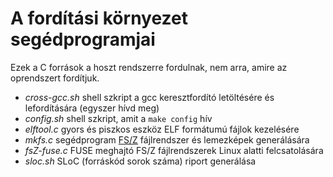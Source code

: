 A fordítási környezet segédprogramjai
=====================================

Ezek a C források a hoszt rendszerre fordulnak, nem arra, amire az oprendszert fordítjuk.

- *cross-gcc.sh* shell szkript a gcc keresztfordító letöltésére és lefordítására (egyszer hívd meg)
- *config.sh* shell szkript, amit a `make config` hív
- *elftool.c* gyors és piszkos eszköz ELF formátumú fájlok kezelésére
- *mkfs.c* segédprogram [FS/Z](https://gitlab.com/bztsrc/osz/blob/master/docs/fs.md) fájlrendszer és lemezképek generálására
- *fsZ-fuse.c* FUSE meghajtó FS/Z fájlrendszerek Linux alatti felcsatolására
- *sloc.sh* SLoC (forráskód sorok száma) riport generálása
